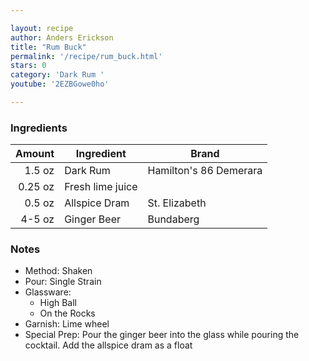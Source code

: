 ```yaml
---

layout: recipe
author: Anders Erickson
title: "Rum Buck"
permalink: '/recipe/rum_buck.html'
stars: 0
category: 'Dark Rum '
youtube: '2EZBGowe0ho'

---
```


### Ingredients

| Amount  | Ingredient               | Brand                   |
| ------: | ---------------- | ---------------------- |
|  1.5 oz | Dark Rum         | Hamilton's 86 Demerara |
| 0.25 oz | Fresh lime juice |
|  0.5 oz | Allspice Dram    | St. Elizabeth          |
|  4-5 oz | Ginger Beer      | Bundaberg              |

### Notes

- Method: Shaken
- Pour: Single Strain
- Glassware: 
    - High Ball
    - On the Rocks
- Garnish: Lime wheel
- Special Prep: Pour the ginger beer into the glass while pouring the cocktail. Add the allspice dram as a float

